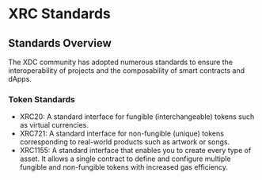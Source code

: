 # XRC Standards



## Standards Overview

The XDC community has adopted numerous standards to ensure the interoperability of projects and the composability of smart contracts and dApps.

### Token Standards

* XRC20: A standard interface for fungible (interchangeable) tokens such as virtual currencies.
* XRC721: A standard interface for non-fungible (unique) tokens corresponding to real-world products such as artwork or songs.
* XRC1155: A standard interface that enables you to create every type of asset. It allows a single contract to define and configure multiple fungible and non-fungible tokens with increased gas efficiency.
